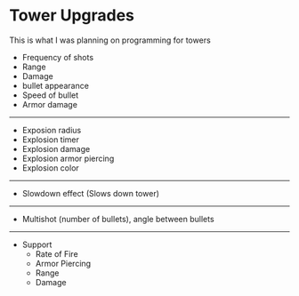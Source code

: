 # Tower Upgrades

This is what I was planning on programming for towers

- Frequency of shots
- Range
- Damage
- bullet appearance
- Speed of bullet
- Armor damage

---

- Exposion radius
- Explosion timer
- Explosion damage
- Explosion armor piercing
- Explosion color

---

- Slowdown effect (Slows down tower)

---

- Multishot (number of bullets), angle between bullets

---

- Support
  - Rate of Fire
  - Armor Piercing
  - Range
  - Damage
